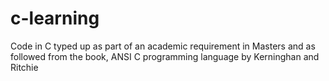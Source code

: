 # c-learning
Code in C typed up as part of an academic requirement in Masters and as followed from the book, ANSI C programming language by Kerninghan and Ritchie
